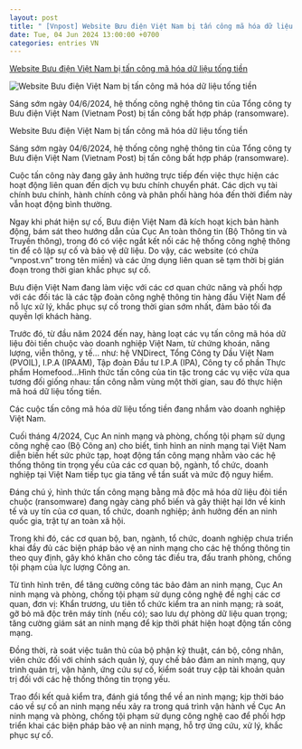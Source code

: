 ```yaml
---
layout: post
title: " [Vnpost] Website Bưu điện Việt Nam bị tấn công mã hóa dữ liệu tống tiền"
date: Tue, 04 Jun 2024 13:00:00 +0700
categories: entries VN
---
```

[Website Bưu điện Việt Nam bị tấn công mã hóa dữ liệu tống tiền](https://baodautu.vn/website-buu-dien-viet-nam-bi-tan-cong-ma-hoa-du-lieu-tong-tien-d216782.html)

![Website Bưu điện Việt Nam bị tấn công mã hóa dữ liệu tống tiền](https://media.baodautu.vn/thumb_x470x250/Images/huutuan/2024/06/04/website-buu-dien-viet-nam-bi-tan-cong-ma-hoa-du-lieu1717481554.jpg)

Sáng sớm ngày 04/6/2024, hệ thống công nghệ thông tin của Tổng công ty Bưu điện Việt Nam (Vietnam Post) bị tấn công bất hợp pháp (ransomware).

Website Bưu điện Việt Nam bị tấn công mã hóa dữ liệu tống tiền

Sáng sớm ngày 04/6/2024, hệ thống công nghệ thông tin của Tổng công ty Bưu điện Việt Nam (Vietnam Post) bị tấn công bất hợp pháp (ransomware).

Cuộc tấn công này đang gây ảnh hưởng trực tiếp đến việc thực hiện các hoạt động liên quan đến dịch vụ bưu chính chuyển phát. Các dịch vụ tài chính bưu chính, hành chính công và phân phối hàng hóa đến thời điểm này vẫn hoạt động bình thường.

Ngay khi phát hiện sự cố, Bưu điện Việt Nam đã kích hoạt kịch bản hành động, bám sát theo hướng dẫn của Cục An toàn thông tin (Bộ Thông tin và Truyền thông), trong đó có việc ngắt kết nối các hệ thống công nghệ thông tin để cô lập sự cố và bảo vệ dữ liệu. Do vậy, các website (có chứa “vnpost.vn” trong tên miền) và các ứng dụng liên quan sẽ tạm thời bị gián đoạn trong thời gian khắc phục sự cố.

Bưu điện Việt Nam đang làm việc với các cơ quan chức năng và phối hợp với các đối tác là các tập đoàn công nghệ thông tin hàng đầu Việt Nam để nỗ lực xử lý, khắc phục sự cố trong thời gian sớm nhất, đảm bảo tối đa quyền lợi khách hàng.

Trước đó, từ đầu năm 2024 đến nay, hàng loạt các vụ tấn công mã hóa dữ liệu đòi tiền chuộc vào doanh nghiệp Việt Nam, từ chứng khoán, năng lượng, viễn thông, y tế… như: hệ VNDirect, Tổng Công ty Dầu Việt Nam (PVOIL), I.P.A (IPAAM), Tập đoàn Đầu tư I.P.A (IPA), Công ty cổ phần Thực phẩm Homefood…Hình thức tấn công của tin tặc trong các vụ việc vừa qua tương đối giống nhau: tấn công nằm vùng một thời gian, sau đó thực hiện mã hoá dữ liệu tống tiền.

Các cuộc tấn công mã hóa dữ liệu tống tiền đang nhắm vào doanh nghiệp Việt Nam.

Cuối tháng 4/2024, Cục An ninh mạng và phòng, chống tội phạm sử dụng công nghệ cao (Bộ Công an) cho biết, tình hình an ninh mạng tại Việt Nam diễn biến hết sức phức tạp, hoạt động tấn công mạng nhằm vào các hệ thống thông tin trọng yếu của các cơ quan bộ, ngành, tổ chức, doanh nghiệp tại Việt Nam tiếp tục gia tăng về tần suất và mức độ nguy hiểm.

Đáng chú ý, hình thức tấn công mạng bằng mã độc mã hóa dữ liệu đòi tiền chuộc (ransomware) đang ngày càng phổ biến và gây thiệt hại lớn về kinh tế và uy tín của cơ quan, tổ chức, doanh nghiệp; ảnh hưởng đến an ninh quốc gia, trật tự an toàn xã hội.

Trong khi đó, các cơ quan bộ, ban, ngành, tổ chức, doanh nghiệp chưa triển khai đầy đủ các biện pháp bảo vệ an ninh mạng cho các hệ thống thông tin theo quy định, gây khó khăn cho công tác điều tra, đấu tranh phòng, chống tội phạm của lực lượng Công an.

Từ tình hình trên, để tăng cường công tác bảo đảm an ninh mạng, Cục An ninh mạng và phòng, chống tội phạm sử dụng công nghệ đề nghị các cơ quan, đơn vị: Khẩn trương, ưu tiên tổ chức kiểm tra an ninh mạng; rà soát, gỡ bỏ mã độc trên máy tính (nếu có); sao lưu dự phòng dữ liệu quan trọng; tăng cường giám sát an ninh mạng để kịp thời phát hiện hoạt động tấn công mạng.

Đồng thời, rà soát việc tuân thủ của bộ phận kỹ thuật, cán bộ, công nhân, viên chức đối với chính sách quản lý, quy chế bảo đảm an ninh mạng, quy trình quản trị, vận hành, ứng cứu sự cố, kiểm soát truy cập tài khoản quản trị đối với các hệ thống thông tin trọng yếu.

Trao đổi kết quả kiểm tra, đánh giá tổng thể về an ninh mạng; kịp thời báo cáo về sự cố an ninh mạng nếu xảy ra trong quá trình vận hành về Cục An ninh mạng và phòng, chống tội phạm sử dụng công nghệ cao để phối hợp triển khai các biện pháp bảo vệ an ninh mạng, hỗ trợ ứng cứu, xử lý, khắc phục sự cố.


